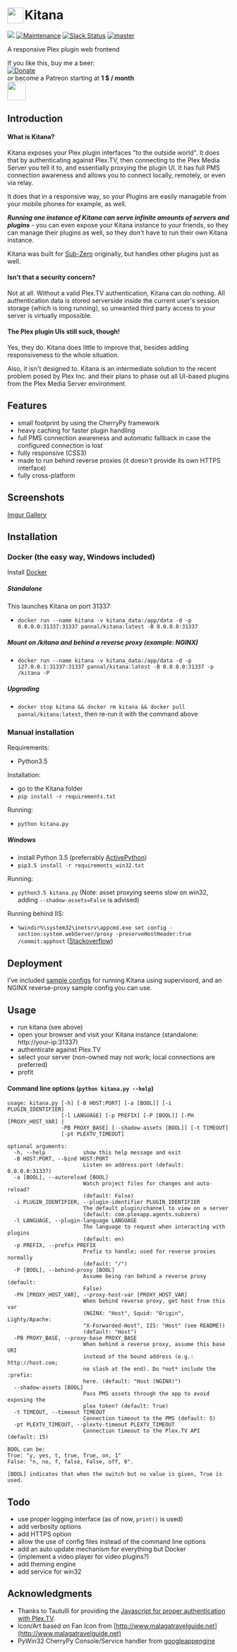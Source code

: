 # <img src="https://github.com/pannal/Kitana/raw/master/static/img/android-icon-36x36.png" align="left" height="36" style="vertical-align: center">Kitana
[![](https://img.shields.io/github/release/pannal/Kitana.svg?style=flat&label=current)](https://github.com/pannal/Kitana/releases/latest) [![Maintenance](https://img.shields.io/maintenance/yes/2018.svg)]() [![Slack Status](https://szslack.fragstore.net/badge.svg)](https://szslack.fragstore.net) [![master](https://img.shields.io/badge/master-stable-green.svg?maxAge=2592000)]()

A responsive Plex plugin web frontend


If you like this, buy me a beer: <br>[![Donate](https://www.paypalobjects.com/en_US/i/btn/btn_donate_LG.gif)](https://www.paypal.com/cgi-bin/webscr?cmd=_s-xclick&hosted_button_id=G9VKR2B8PMNKG) <br>or become a Patreon starting at **1 $ / month** <br><a href="https://www.patreon.com/subzero_plex" target="_blank"><img src="http://www.wenspencer.com/wp-content/uploads/2017/02/patreon-button.png" height="42" /></a>



## Introduction
#### What is Kitana?
Kitana exposes your Plex plugin interfaces "to the outside world". It does that by authenticating against Plex.TV, then connecting to the Plex Media Server you tell it to, and essentially proxying the plugin UI.
It has full PMS connection awareness and allows you to connect locally, remotely, or even via relay.

It does that in a responsive way, so your Plugins are easily managable from your mobile phones for example, as well.

***Running one instance of Kitana can serve infinite amounts of servers and plugins*** - you can even expose your Kitana instance to your friends, so they can manage their plugins as well, so they don't have to run their own Kitana instance.

Kitana was built for [Sub-Zero](https://github.com/pannal/Sub-Zero.bundle) originally, but handles other plugins just as well.

#### Isn't that a security concern?
Not at all. Without a valid Plex.TV authentication, Kitana can do nothing. All authentication data is stored serverside inside the current user's session storage (which is long running), so unwanted third party access to your server is virtually impossible. 

#### The Plex plugin UIs still suck, though!
Yes, they do. Kitana does little to improve that, besides adding responsiveness to the whole situation.

Also, it isn't designed to. Kitana is an intermediate solution to the recent problem posed by Plex Inc. and their plans to phase out all UI-based plugins from the Plex Media Server environment.

## Features
- small footprint by using the CherryPy framework
- heavy caching for faster plugin handling
- full PMS connection awareness and automatic fallback in case the configured connection is lost
- fully responsive (CSS3)
- made to run behind reverse proxies (it doesn't provide its own HTTPS interface)
- fully cross-platform 

## Screenshots
[Imgur Gallery](https://imgur.com/a/ovzXdjt)

## Installation
### Docker (the easy way, Windows included)
Install [Docker](https://docs.docker.com/install/#supported-platforms)

##### Standalone
This launches Kitana on port 31337:
- ```docker run --name kitana -v kitana_data:/app/data -d -p 0.0.0.0:31337:31337 pannal/kitana:latest -B 0.0.0.0:31337```

##### Mount on /kitana and behind a reverse proxy (example: NGINX)
- ```docker run --name kitana -v kitana_data:/app/data -d -p 127.0.0.1:31337:31337 pannal/kitana:latest -B 0.0.0.0:31337 -p /kitana -P```

##### Upgrading
- `docker stop kitana && docker rm kitana && docker pull pannal/kitana:latest`, then re-run it with the command above

### Manual installation
Requirements:
- Python3.5

Installation:
- go to the Kitana folder
- `pip install -r requirements.txt`

Running:
- `python kitana.py`

##### Windows
- install Python 3.5 (preferrably [ActivePython](https://www.activestate.com/activepython/downloads))
- `pip3.5 install -r requirements_win32.txt`

Running:
- `python3.5 kitana.py` (Note: asset proxying seems slow on win32, adding `--shadow-assets=False` is advised)

Running behind IIS:
- `%windir%\system32\inetsrv\appcmd.exe set config -section:system.webServer/proxy -preserveHostHeader:true /commit:apphost` ([Stackoverflow](https://stackoverflow.com/a/14842856))

## Deployment
I've included [sample configs](https://github.com/pannal/Kitana/tree/master/deployment) for running Kitana using supervisord, and an NGINX reverse-proxy sample config you can use.


## Usage
- run kitana (see above)
- open your browser and visit your Kitana instance (standalone: http://your-ip:31337)
- authenticate against Plex.TV
- select your server (non-owned may not work; local connections are preferred)
- profit

#### Command line options (`python kitana.py --help`)
```
usage: kitana.py [-h] [-B HOST:PORT] [-a [BOOL]] [-i PLUGIN_IDENTIFIER]
                 [-l LANGUAGE] [-p PREFIX] [-P [BOOL]] [-PH [PROXY_HOST_VAR] |
                 -PB PROXY_BASE] [--shadow-assets [BOOL]] [-t TIMEOUT]
                 [-pt PLEXTV_TIMEOUT]

optional arguments:
  -h, --help            show this help message and exit
  -B HOST:PORT, --bind HOST:PORT
                        Listen on address:port (default: 0.0.0.0:31337)
  -a [BOOL], --autoreload [BOOL]
                        Watch project files for changes and auto-reload?
                        (default: False)
  -i PLUGIN_IDENTIFIER, --plugin-identifier PLUGIN_IDENTIFIER
                        The default plugin/channel to view on a server
                        (default: com.plexapp.agents.subzero)
  -l LANGUAGE, --plugin-language LANGUAGE
                        The language to request when interacting with plugins
                        (default: en)
  -p PREFIX, --prefix PREFIX
                        Prefix to handle; used for reverse proxies normally
                        (default: "/")
  -P [BOOL], --behind-proxy [BOOL]
                        Assume being ran behind a reverse proxy (default:
                        False)
  -PH [PROXY_HOST_VAR], --proxy-host-var [PROXY_HOST_VAR]
                        When behind reverse proxy, get host from this var
                        (NGINX: "Host", Squid: "Origin", Lighty/Apache:
                        "X-Forwarded-Host", IIS: "Host" (see README))
                        (default: "Host")
  -PB PROXY_BASE, --proxy-base PROXY_BASE
                        When behind a reverse proxy, assume this base URI
                        instead of the bound address (e.g.: http://host.com;
                        no slash at the end). Do *not* include the :prefix:
                        here. (default: "Host (NGINX)")
  --shadow-assets [BOOL]
                        Pass PMS assets through the app to avoid exposing the
                        plex token? (default: True)
  -t TIMEOUT, --timeout TIMEOUT
                        Connection timeout to the PMS (default: 5)
  -pt PLEXTV_TIMEOUT, --plextv-timeout PLEXTV_TIMEOUT
                        Connection timeout to the Plex.TV API (default: 15)

BOOL can be:
True: "y, yes, t, true, True, on, 1"
False: "n, no, f, false, False, off, 0".

[BOOL] indicates that when the switch but no value is given, True is used.

```

## Todo
- use proper logging interface (as of now, `print()` is used)
- add verbosity options
- add HTTPS option
- allow the use of config files instead of the command line options
- add an auto update mechanism for everything but Docker
- (implement a video player for video plugins?)
- add theming engine
- add service for win32

## Acknowledgments
- Thanks to Tautulli for providing the [Javascript for proper authentication with Plex.TV](https://github.com/Tautulli/Tautulli/blob/master/data/interfaces/default/js/script.js).
- Icon/Art based on Fan Icon from [http://www.malagatravelguide.net](http://www.malagatravelguide.net)
- PyWin32 CherryPy Console/Service handler from [googleappengine](https://chromium.googlesource.com/external/googleappengine/python/+/master/lib/cherrypy/cherrypy/process/win32.py)
